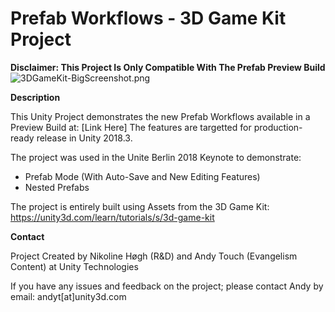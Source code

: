 # Prefab Workflows - 3D Game Kit Project
**Disclaimer: This Project Is Only Compatible With The Prefab Preview Build**
![3DGameKit-BigScreenshot.png](https://i.imgur.com/OmwQcXS.jpg)

**Description**

This Unity Project demonstrates the new Prefab Workflows available in a Preview Build at: [Link Here]
The features are targetted for production-ready release in Unity 2018.3.

The project was used in the Unite Berlin 2018 Keynote to demonstrate:
- Prefab Mode (With Auto-Save and New Editing Features)
- Nested Prefabs

The project is entirely built using Assets from the 3D Game Kit: https://unity3d.com/learn/tutorials/s/3d-game-kit

**Contact**

Project Created by Nikoline Høgh (R&D) and Andy Touch (Evangelism Content) at Unity Technologies

If you have any issues and feedback on the project; please contact Andy by email: andyt[at]unity3d.com
